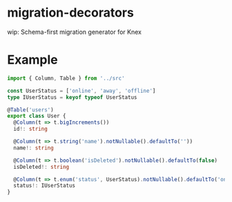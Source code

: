 # migration-decorators

wip: Schema-first migration generator for Knex

# Example

```typescript
import { Column, Table } from '../src'

const UserStatus = ['online', 'away', 'offline']
type IUserStatus = keyof typeof UserStatus

@Table('users')
export class User {
  @Column(t => t.bigIncrements())
  id!: string

  @Column(t => t.string('name').notNullable().defaultTo(''))
  name!: string

  @Column(t => t.boolean('isDeleted').notNullable().defaultTo(false)
  isDeleted!: string

  @Column(t => t.enum('status', UserStatus).notNullable().defaultTo('online'))
  status!: IUserStatus
}
```
